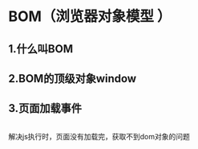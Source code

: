 # BOM（浏览器对象模型 ）

## 1.什么叫BOM



## 2.BOM的顶级对象window



## 3.页面加载事件

```

```

解决js执行时，页面没有加载完，获取不到dom对象的问题